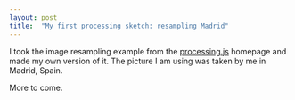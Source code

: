 ```yaml
---
layout: post
title:  "My first processing sketch: resampling Madrid"
---
```


I took the image resampling example from the [processing.js](http://processingjs.org) homepage and made my own version of it. The picture I am using was taken by me in Madrid, Spain.

<script src="processing.js" type="text/javascript"></script>
<canvas data-processing-sources="sketches/rain/rain.pde"></canvas>

More to come.

